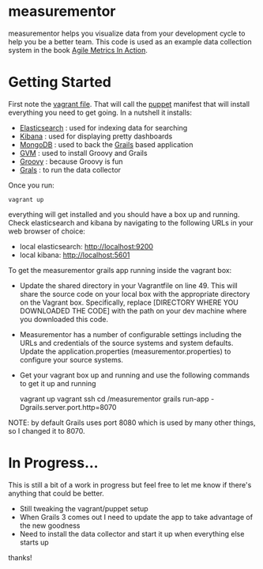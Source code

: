 # measurementor
measurementor helps you visualize data from your development cycle to help you be a better team.  This code is
used as an example data collection system in the book [Agile Metrics In Action](http://manning.com/davis2/).

# Getting Started
First note the [vagrant file](https://www.vagrantup.com/).  That will call the [puppet](http://puppetlabs.com/) manifest
that will install everything you need to get going.  In a nutshell it installs:
- [Elasticsearch](http://www.elasticsearch.org/) : used for indexing data for searching
- [Kibana](http://www.elasticsearch.org/guide/en/kibana/current/) : used for displaying pretty dashboards
- [MongoDB](http://www.mongodb.org/) : used to back the [Grails](https://grails.org/) based application
- [GVM](http://gvmtool.net/) : used to install Groovy and Grails
- [Groovy](http://groovy.codehaus.org/) : because Groovy is fun
- [Grals](https://grails.org/) : to run the data collector

Once you run:

    vagrant up

everything will get installed and you should have a box up and running.  Check elasticsearch and kibana
by navigating to the following URLs in your web browser of choice:

- local elasticsearch: [http://localhost:9200](http://localhost:9200)
- local kibana: [http://localhost:5601](http://localhost:5601)

To get the measurementor grails app running inside the vagrant box:
- Update the shared directory in your Vagrantfile on line 49.  This will share the source code on your local box with the appropriate directory on the Vagrant box.  Specifically, replace [DIRECTORY WHERE YOU DOWNLOADED THE CODE] with the path on your dev machine where you downloaded this code.
- Measurementor has a number of configurable settings including the URLs and credentials of the source systems and system defaults.  Update the application.properties (measurementor.properties) to configure your source systems.
- Get your vagrant box up and running and use the following commands to get it up and running


    vagrant up
    vagrant ssh
    cd /measurementor
    grails run-app -Dgrails.server.port.http=8070

NOTE: by default Grails uses port 8080 which is used by many other things, so I changed it to 8070.


# In Progress...
This is still a bit of a work in progress but feel free to let me know if there's anything that could be better.
- Still tweaking the vagrant/puppet setup
- When Grails 3 comes out I need to update the app to take advantage of the new goodness
- Need to install the data collector and start it up when everything else starts up

thanks!

